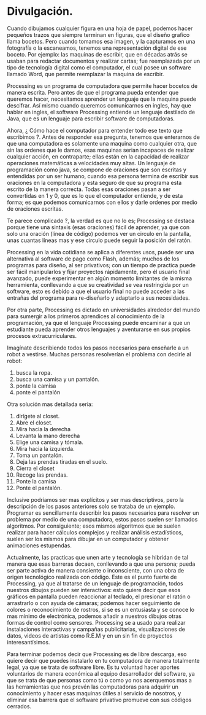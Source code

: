 # Divulgación.

Cuando dibujamos cualquier figura en una hoja de papel, podemos hacer pequeños trazos que siempre terminan en figuras, que el diseño grafico llama bocetos. Pero cuando tomamos esa imagen, y la capturamos en una fotografía o la escaneamos, tenemos una representación digital de ese boceto. Por ejemplo: las maquinas de escribir, que en décadas atrás se usaban para redactar documentos y realizar cartas; fue reemplazada por un tipo de tecnología digital como el computador, el cual posee un software llamado Word, que permite reemplazar la maquina de escribir.

Processing es un programa de computadora que permite hacer bocetos de manera escrita. Pero antes de que el programa pueda entender que queremos hacer, necesitamos aprender un lenguaje que la maquina puede descifrar. Así mismo cuando queremos comunicarnos en ingles, hay que hablar en ingles, el software Processing entiende un lenguaje destilado de Java, que es un lenguaje para escribir software de computadoras.

Ahora, ¿ Cómo hace el computador para entender todo ese texto que escribimos ?.
Antes de responder esa pregunta, tenemos que enterarnos de que una computadora es solamente una maquina como cualquier otra, que sin las ordenes que le damos, esas maquinas serian incapaces de realizar cualquier acción, en contraparte; ellas están en la capacidad de realizar operaciones matemáticas a velocidades muy altas. Un lenguaje de programación como java, se compone de oraciones que son escritas y entendidas por un ser humano, cuando esa persona termina de escribir sus oraciones en la computadora y esta seguro de que su programa esta escrito de la manera correcta. Todas esas oraciones pasan a ser convertidas en 1 y 0, que es lo que el computador entiende, y de esta forma; es que podemos comunicarnos con ellos y darle ordenes por medio de oraciones escritas.

Te parece complicado ?, la verdad es que no lo es; Processing se destaca porque tiene una sintaxis (esas oraciones) fácil de aprender, ya que con solo una oración (línea de código) podemos ver un circulo en la pantalla, unas cuantas líneas mas y ese circulo puede seguir la posición del ratón.

Processing en la vida cotidiana se aplica a diferentes usos, puede ser una alternativa al software de pago como Flash, además; muchos de los programas para diseño, al ser privativos; con un tiempo de practica puede ser fácil manipularlos y fijar proyectos rápidamente, pero él usuario final avanzado, puede experimentar en algún momento limitantes de la misma herramienta, conllevando a que su creatividad se vea restringida por un software, esto es debido a que el usuario final no puede acceder a las entrañas del programa para re-diseñarlo y adaptarlo a sus necesidades.

Por otra parte, Processing es dictado en universidades alrededor del mundo para sumergir a los primeros aprendices al conocimiento de la programación, ya que el lenguaje Processing puede encaminar a que un estudiante pueda aprender otros lenguajes y aventurarse en sus propios procesos extracurriculares.

Imagínate describiendo todos los pasos necesarios para enseñarle a un robot a vestirse. Muchas personas resolverían el problema con decirle al robot:

1.	busca la ropa.
2.	busca una camisa y un pantalón.
3.	ponte la camisa
4.	ponte el pantalón

Otra solución mas detallada seria:

1.	dirígete al closet.
2.	Abre el closet.
3.	Mira hacia la derecha
4.	Levanta la mano derecha
5.	Elige una camisa y tómala.
6.	Mira hacia la izquierda.
7.	Toma un pantalón.
8.	Deja las prendas tiradas en el suelo.
9.	Cierra el closet
10.	Recoge las prendas. 
11.	Ponte la camisa
12.	Ponte el pantalón.

Inclusive podríamos ser mas explícitos y ser mas descriptivos, pero la descripción de los pasos anteriores solo se trataba de un ejemplo. Programar es sencillamente describir los pasos necesarios para resolver un problema por medio de una computadora, estos pasos suelen ser llamados algoritmos. Por consiguiente; esos mismos algoritmos que se suelen realizar para hacer cálculos complejos y realizar análisis estadísticos, suelen ser los mismos para dibujar en un computador y obtener animaciones estupendas.

Actualmente, las practicas que unen arte y tecnología se hibridan de tal manera que esas barreras decaen, conllevando a que una persona; pueda ser parte activa de manera consiente o inconsciente, con una obra de origen tecnológico realizada con código. Este es el punto fuerte de Processing, ya que al tratarse de un lenguaje de programación, todos nuestros dibujos pueden ser interactivos: esto quiere decir que esos gráficos en pantalla pueden reaccionar al teclado, el presionar el ratón o arrastrarlo o con ayuda de cámaras; podemos hacer seguimiento de colores o reconocimiento de rostros, si se es un entusiasta y se conoce lo mas mínimo de electrónica, podemos añadir a nuestros dibujos otras formas de control como sensores.
Processing se a usado para realizar instalaciones interactivas y campañas publicitarias, visualizaciones de datos, videos de artistas como R.E.M y en un sin fin de proyectos interesantísimos.

Para terminar podemos decir que Processing es de libre descarga, eso quiere decir que puedes instalarlo en tu computadora de manera totalmente legal, ya que se trata de software libre. Es tu voluntad hacer aportes voluntarios de manera económica al equipo desarrollador del software, ya que se trata de que personas como tú o como yo nos acerquemos mas a las herramientas que nos prevén las computadoras para adquirir un conocimiento y hacer esas maquinas útiles al servicio de nosotros, y eliminar esa barrera que el software privativo promueve con sus códigos cerrados.

